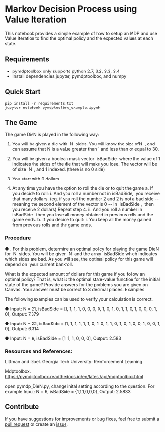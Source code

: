 # Markov Decision Process using Value Iteration

This notebook provides a simple example of how to setup an MDP and use Value Iteration to find the optimal policy and the expected values at each state.

## Requirements

- pymdptoolbox only supports python 2.7, 3.2, 3.3, 3.4
- Install dependencies jupyter, pymdptoolbox, and numpy

## Quick Start
```
pip install -r requirements.txt
jupyter-notebook pymdptoolbox_example.ipynb
```

## The Game
The game DieN is played in the following way:

1.  You will be given a die with ​ N ​ sides. You will know the size of ​ N ​ , and can assume that N is a value greater than 1 and less than or equal to 30.

2. You will be given a boolean mask vector ​ isBadSide ​ where the value of 1 indicates the sides of the die that will make you lose. The vector will be of size ​ N ​ , and 1 indexed. (there is no 0 side)

3. You start with 0 dollars.

4. At any time you have the option to roll the die or to quit the game
  a. If you decide to roll:
    i.  And you roll a number not in ​ isBadSide, ​ you receive that many dollars. (eg. if you roll the number 2 and 2 is not  a bad side -- meaning the second element of the vector is 0 -- in ​ isBadSide , ​ then you receive 2 dollars)
Repeat step 4.
ii.  And you roll a number in ​ isBadSide, ​ then you lose all money obtained in previous rolls and the game ends.
  b. If you decide to quit:
    i.  You keep all the money gained from previous rolls and the game ends.
    
### Procedure
● . For this problem, determine an optimal policy for playing the game DieN for ​ N ​ sides. You
will be given ​ N ​ and the array ​ isBadSide ​ which indicates which sides are bad. As you will see, the optimal policy for this game will depend on ​ your current bankroll.

What is the expected amount of dollars for this game if you follow an optimal policy? That
is, what is the optimal state-value function for the initial state of the game? Provide
answers for the problems you are given on Canvas. Your answer must be correct to 3
decimal places.
Examples

The following examples can be used to verify your calculation is correct.

● Input: N = 21, isBadSide = [1, 1, 1, 1, 0, 0, 0, 0, 1, 0, 1, 0, 1, 1, 0, 1, 0, 0, 0, 1, 0], Output: 7.379

● Input: N = 22, isBadSide = [1, 1, 1, 1, 1, 1, 0, 1, 0, 1, 1, 0, 1, 0, 1, 0, 0, 1, 0, 0, 1, 0], Output: 6.314

● Input: N = 6, isBadSide = [1, 1, 1, 0, 0, 0], Output: 2.583


### Resources and References:

Littman and Isbel.  Georgia Tech University: Reinforcement Learning.

Mdptoolbox.  https://pymdptoolbox.readthedocs.io/en/latest/api/mdptoolbox.html

open pymdp_DieN.py, change inital setting according to the question.
For example
Input: N = 6, isBadSide = {1,1,1,0,0,0}, Output: 2.5833


## Contribute

If you have suggestions for improvements or bug fixes, feel free to submit a [pull request](https://help.github.com/articles/creating-a-pull-request/) or create an [issue](https://github.com/rldm/rldm_tutorials/issues).

